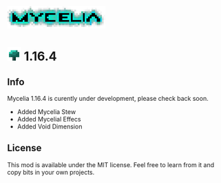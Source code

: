 
![Mycelia Logo](https://raw.githubusercontent.com/Mortimyrrh/Mycelia-Fabric/master/src/main/resources/assets/mycelia/logox4.png)
# ![Mycelia Logo](https://raw.githubusercontent.com/Mortimyrrh/Mycelia-Fabric/master/src/main/resources/assets/mycelia/mushroomx4.png) 1.16.4


## Info

Mycelia 1.16.4 is curently under development, please check back soon.
- Added Mycelia Stew
- Added Mycelial Effecs
- Added Void Dimension


## License

This mod is available under the MIT license. Feel free to learn from it and copy bits in your own projects.
